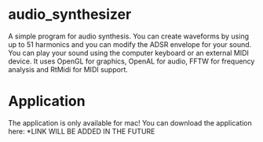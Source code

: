 # audio_synthesizer
A simple program for audio synthesis. You can create waveforms by using up to 51 harmonics and you can modify the ADSR envelope for your sound. You can play your sound using the computer keyboard or an external MIDI device.
It uses OpenGL for graphics, OpenAL for audio, FFTW for frequency analysis and RtMidi for MIDI support.

# Application
The application is only available for mac!
You can download the application here: *LINK WILL BE ADDED IN THE FUTURE

